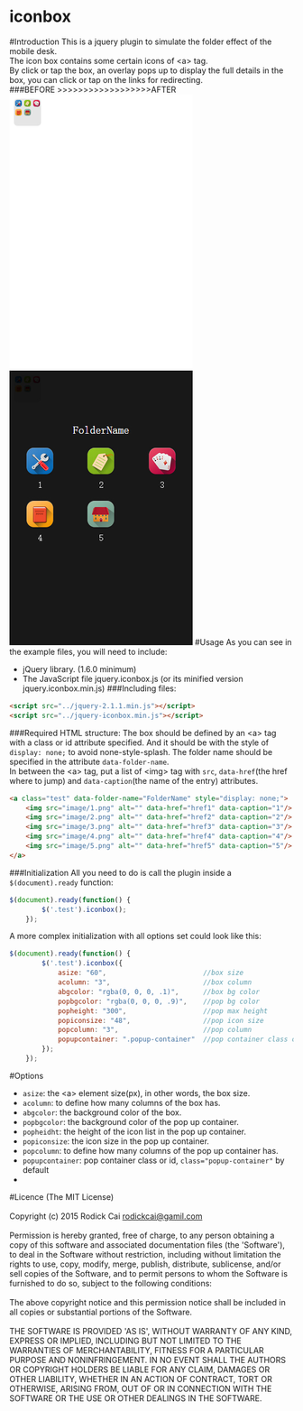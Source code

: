 iconbox
===================================
#Introduction
This is a jquery plugin to simulate the folder effect of the mobile desk.<br/>
The icon box contains some certain icons of \<a> tag.<br/>
By click or tap the box, an overlay pops up to display the full details in the box, you can click or tap on the links for redirecting.<br/> 
###BEFORE >>>>>>>>>>>>>>>>>>AFTER
![](https://github.com/rodickmini/iconbox/raw/master/examples/image/before.jpg)
![](https://github.com/rodickmini/iconbox/raw/master/examples/image/after.jpg)
#Usage
As you can see in the example files, you will need to include:<br/>
* jQuery library. (1.6.0 minimum)
* The JavaScript file jquery.iconbox.js (or its minified version jquery.iconbox.min.js)
###Including files:
```html
<script src="../jquery-2.1.1.min.js"></script>
<script src="../jquery-iconbox.min.js"></script>
```
###Required HTML structure:
The box should be defined by an \<a> tag with a class or id attribute specified. And it should be with the style of `display: none;` to avoid none-style-splash. The folder name should be specified in the attribute `data-folder-name`.<br/>
In between the \<a> tag, put a list of \<img> tag with `src`, `data-href`(the href where to jump) and `data-caption`(the name of the entry) attributes.
```html
<a class="test" data-folder-name="FolderName" style="display: none;">
    <img src="image/1.png" alt="" data-href="href1" data-caption="1"/>
    <img src="image/2.png" alt="" data-href="href2" data-caption="2"/>
    <img src="image/3.png" alt="" data-href="href3" data-caption="3"/>
    <img src="image/4.png" alt="" data-href="href4" data-caption="4"/>
    <img src="image/5.png" alt="" data-href="href5" data-caption="5"/>
</a>
```
###Initialization
All you need to do is call the plugin inside a `$(document).ready` function:
```javascript
$(document).ready(function() {
        $('.test').iconbox();
    });
```
A more complex initialization with all options set could look like this:
```javascript
$(document).ready(function() {
        $('.test').iconbox({
            asize: "60",                        //box size
            acolumn: "3",                       //box column
            abgcolor: "rgba(0, 0, 0, .1)",      //box bg color
            popbgcolor: "rgba(0, 0, 0, .9)",    //pop bg color
            popheight: "300",                   //pop max height
            popiconsize: "48",                  //pop icon size
            popcolumn: "3",                     //pop column
            popupcontainer: ".popup-container"  //pop container class or id
        });
    });
```
#Options
* `asize`: the \<a> element size(px), in other words, the box size.
* `acolumn`: to define how many columns of the box has.
* `abgcolor`: the background color of the box.
* `popbgcolor`: the background color of the pop up container.
* `popheidht`: the height of the icon list in the pop up container.
* `popiconsize`: the icon size in the pop up container.
* `popcolumn`: to define how many columns of the pop up container has.
* `popupcontainer`: pop container class or id, `class="popup-container"` by default
* 
#Licence
(The MIT License)<br/>
<br/>
Copyright (c) 2015 Rodick Cai <rodickcai@gamil.com><br/>
<br/>
Permission is hereby granted, free of charge, to any person obtaining a copy of this software and associated documentation files (the 'Software'), to deal in the Software without restriction, including without limitation the rights to use, copy, modify, merge, publish, distribute, sublicense, and/or sell copies of the Software, and to permit persons to whom the Software is furnished to do so, subject to the following conditions:<br/>
<br/>
The above copyright notice and this permission notice shall be included in all copies or substantial portions of the Software.<br/>
<br/>
THE SOFTWARE IS PROVIDED 'AS IS', WITHOUT WARRANTY OF ANY KIND, EXPRESS OR IMPLIED, INCLUDING BUT NOT LIMITED TO THE WARRANTIES OF MERCHANTABILITY, FITNESS FOR A PARTICULAR PURPOSE AND NONINFRINGEMENT. IN NO EVENT SHALL THE AUTHORS OR COPYRIGHT HOLDERS BE LIABLE FOR ANY CLAIM, DAMAGES OR OTHER LIABILITY, WHETHER IN AN ACTION OF CONTRACT, TORT OR OTHERWISE, ARISING FROM, OUT OF OR IN CONNECTION WITH THE SOFTWARE OR THE USE OR OTHER DEALINGS IN THE SOFTWARE.<br/>
<br/>
